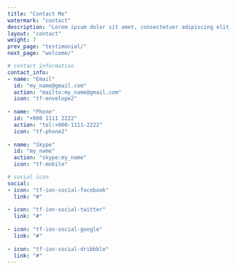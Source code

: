 ```yaml
---
title: "Contact Me"
watermark: "contact"
description: "Lorem ipsum dolor sit amet, consectetuer adipiscing elit, sed diam nonummy nibh euismod tincidunt ut laoreet dolore magna aliquam erat volutpat."
layout: "contact"
weight: 7
prev_page: "testimonial/"
next_page: "welcome/"

# contact information 
contact_info:
- name: "Email"
  id: "my_name@gmail.com"
  action: "mailto:my_name@gmail.com"
  icon: "tf-envelope2"
  
- name: "Phone"
  id: "+000 1111 2222"
  action: "tel:+000-1111-2222"
  icon: "tf-phone2"
  
- name: "Skype"
  id: "my_name"
  action: "skype:my_name"
  icon: "tf-mobile"

# social icon
social:
- icon: "tf-ion-social-facebook"
  link: "#"
  
- icon: "tf-ion-social-twitter"
  link: "#"
  
- icon: "tf-ion-social-google"
  link: "#"
  
- icon: "tf-ion-social-dribbble"
  link: "#"
---
```

